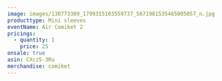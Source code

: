```yaml
---
image: images/130773389_1799315103559737_5671981535465005057_n.jpg
producttype: Mini sleeves
eventName: Air Comiket 2
pricings:
  - quantity: 1
    price: 25
onsale: true
asin: CXcz5-3Ru
merchandise: comiket
---
```

